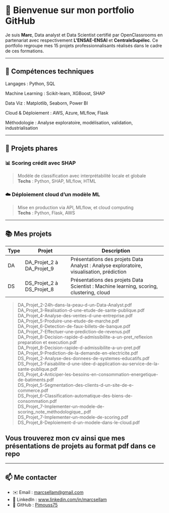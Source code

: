 # 👋 Bienvenue sur mon portfolio GitHub

Je suis **Marc**, Data analyst et Data Scientist certifié par OpenClassrooms en partenariat avec respectivement **L'ENSAE-ENSAI** et **CentraleSupélec**. Ce portfolio regroupe mes 15 projets professionnalisants réalisés dans le cadre de ces formations.

---

## 🧠 Compétences techniques
Langages : Python, SQL

Machine Learning : Scikit-learn, XGBoost, SHAP

Data Viz : Matplotlib, Seaborn, Power BI

Cloud & Déploiement : AWS, Azure, MLflow, Flask

Méthodologie : Analyse exploratoire, modélisation, validation, industrialisation

---

## 🚀 Projets phares

### 📊 Scoring crédit avec SHAP
> Modèle de classification avec interprétabilité locale et globale  
> **Techs** : Python, SHAP, MLflow, HTML  

### ☁️ Déploiement cloud d’un modèle ML
> Mise en production via API, MLflow, et cloud computing  
> **Techs** : Python, Flask, AWS  

---

## 📚 Mes projets

| Type | Projet | Description |
|------|--------|-------------|
| DA | DA_Projet_2 à DA_Projet_9 | Présentations des projets Data Analyst : Analyse exploratoire, visualisation, prédiction |
| DS | DS_Projet_2 à DS_Projet_8 | Présentations des projets Data Scientist : Machine learning, scoring, clustering, cloud |

> DA_Projet_2-24h-dans-la-peau-d-un-Data-Analyst.pdf  
> DA_Projet_3-Realisation-d-une-etude-de-sante-publique.pdf  
> DA_Projet_4-Analyse-des-ventes-d-une-entreprise.pdf  
> DA_Projet_5-Produire-une-etude-de-marche.pdf  
> DA_Projet_6-Detection-de-faux-billets-de-banque.pdf  
> DA_Projet_7-Effectuer-une-prediction-de-revenus.pdf  
> DA_Projet_8-Decision-rapide-d-admissibilite-a-un-pret_reflexion preparation et execution.pdf  
> DA_Projet_8-Decision-rapide-d-admissibilite-a-un-pret.pdf  
> DA_Projet_9-Prediction-de-la-demande-en-electricite.pdf  
> DS_Projet_2-Analyse-des-donnees-de-systemes-educatifs.pdf  
> DS_Projet_3-Faisabilite-d-une-idee-d-application-au-service-de-la-sante-publique.pdf  
> DS_Projet_4-Anticiper-les-besoins-en-consommation-energetique-de-batiments.pdf  
> DS_Projet_5-Segmentation-des-clients-d-un-site-de-e-commerce.pdf  
> DS_Projet_6-Classification-automatique-des-biens-de-consommation.pdf  
> DS_Projet_7-Implementer-un-modele-de-scoring_note_méthodologique_.pdf  
> DS_Projet_7-Implementer-un-modele-de-scoring.pdf  
> DS_Projet_8-Deploiement-d-un-modele-dans-le-cloud.pdf  



## Vous trouverez mon cv ainsi que mes présentations de projets au format pdf dans ce repo
---

## 📫 Me contacter

- ✉️ Email : marcsellam@gmail.com  
- 🔗 LinkedIn : www.linkedin.com/in/marcsellam  
- 🧠 GitHub : [Pimouss75](https://github.com/Pimouss75)
